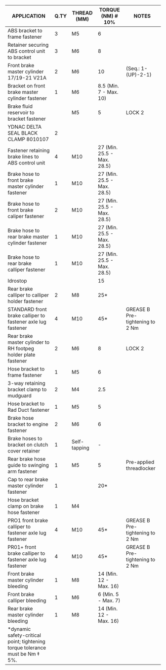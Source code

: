 |APPLICATION                                                                 |Q.TY|THREAD (MM) |TORQUE (NM) # 10%                                    |NOTES                             |
|----------------------------------------------------------------------------|----|------------|-----------------------------------------------------|----------------------------------|
|ABS bracket to frame fastener                                               |3   |M5          |6                                                    |                                  |
|Retainer securing ABS control unit to bracket                               |3   |M6          |8                                                    |                                  |
|Front brake master cylinder 17/19-21  V21A                                  |2   |M6          |10                                                   |(Seq.: 1-(UP)-2-1)                |
|Bracket on front brake master cylinder fastener                             |1   |M6          |8.5 (Min. 7 - Max. 10)                               |                                  |
|Brake fluid reservoir to bracket fastener                                   |    |M5          |5                                                    |LOCK 2                            |
|YDNAC DELTA SEAL BLACK CLAMP  8010107                                       |2   |            |                                                     |                                  |
|Fastener retaining brake lines to ABS control unit                          |4   |M10         |27 (Min. 25.5 - Max. 28.5)                           |                                  |
|Brake hose to front brake master cylinder fastener                          |1   |M10         |27 (Min. 25.5 - Max. 28.5)                           |                                  |
|Brake hose to front brake caliper fastener                                  |2   |M10         |27 (Min. 25.5 - Max. 28.5)                           |                                  |
|Brake hose to rear brake master cylinder fastener                           |1   |M10         |27 (Min. 25.5 - Max. 28.5)                           |                                  |
|Brake hose to rear brake calliper fastener                                  |1   |M10         |27 (Min. 25.5 - Max. 28.5)                           |                                  |
|Idrostop                                                                    |    |            |15                                                   |                                  |
|Rear brake calliper to calliper holder fastener                             |2   |M8          |25*                                                  |                                  |
|STANDARD front brake calliper to fastener axle lug fastener                 |4   |M10         |45*                                                  |GREASE B  Pre-tightening to  2 Nm |
|Rear brake master cylinder to RH footpeg holder plate fastener              |2   |M6          |8                                                    |LOCK 2                            |
|Hose bracket to frame fastener                                              |1   |M5          |6                                                    |                                  |
|3-way retaining bracket clamp to mudguard                                   |2   |M4          |2.5                                                  |                                  |
|Hose bracket to Rad Duct fastener                                           |1   |M5          |5                                                    |                                  |
|Brake hose bracket to engine fastener                                       |2   |M6          |6                                                    |                                  |
|Brake hoses to bracket on clutch cover retainer                             |1   |Self-tapping|-                                                    |                                  |
|Rear brake hose guide to swinging arm fastener                              |1   |M5          |5                                                    |Pre-applied threadlocker          |
|Cap to rear brake master cylinder  fastener                                 |1   |            |20*                                                  |                                  |
|Hose bracket clamp on brake hose  fastener                                  |1   |M4          |                                                     |                                  |
|PRO1 front brake calliper to fastener axle lug fastener                     |4   |M10         |45*                                                  |GREASE B  Pre-tightening to  2 Nm |
|PR01+ front brake calliper to fastener axle lug fastener                    |4   |M10         |45*                                                  |GREASE B  Pre-tightening to  2 Nm |
|Front brake master cylinder bleeding                                        |1   |M8          |14 (Min. 12 - Max. 16)                               |                                  |
|Front brake calliper bleeding                                               |1   |M6          |6 (Min. 5 - Max. 7)                                  |                                  |
|Rear brake master cylinder bleeding                                         |1   |M8          |14 (Min. 12 - Max. 16)                               |                                  |
|*dynamic safety-critical point; tightening torque tolerance must be Nm ‡ 5%.|    |            |                                                     |                                  |

